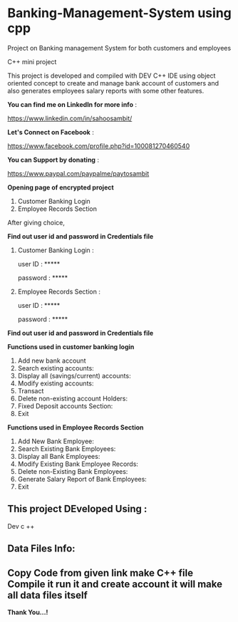 # Banking-Management-System using cpp
Project on Banking management System for both customers and employees

C++ mini project

This project is developed and compiled with DEV C++ IDE using object oriented concept to create and manage bank account of customers and also generates employees salary reports with some other features.

**You can find me on LinkedIn for more info** : 

https://www.linkedin.com/in/sahoosambit/

**Let's Connect on Facebook** :

https://www.facebook.com/profile.php?id=100081270460540


**You can Support by donating** : 

https://www.paypal.com/paypalme/paytosambit

**Opening page of encrypted project**
1. Customer Banking Login
2. Employee Records Section

After giving choice,

**Find out user id and password in Credentials file**

1. Customer Banking Login : 
   
   user ID  : *****
   
   password : *****

2. Employee Records Section :
   
   user ID  : *****
   
   password : *****
   
**Find out user id and password in Credentials file**

**Functions used in customer banking login**
1. Add new bank account
2. Search existing accounts:
3. Display all (savings/current) accounts:
4. Modify existing accounts:
5. Transact
6. Delete non-existing account Holders:
7. Fixed Deposit accounts Section:
8. Exit

**Functions used in Employee Records Section**
1. Add New Bank Employee:
2. Search Existing Bank Employees:
3. Display all Bank Employees:
4. Modify Existing Bank Employee Records:
5. Delete non-Existing Bank Employees:
6. Generate Salary Report of Bank Employees:
7. Exit

This project DEveloped Using :
----------------------------------------------------------------------
Dev c ++

Data Files Info:
----------------------------------------------------------------------
Copy Code from given link make C++ file
Compile it run it and create account it will make 
all data files itself
----------------------------------------------------------------------
  **Thank You...!**

